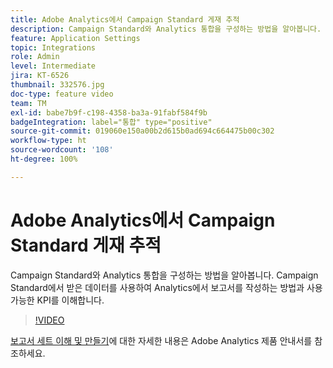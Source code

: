 ```yaml
---
title: Adobe Analytics에서 Campaign Standard 게재 추적
description: Campaign Standard와 Analytics 통합을 구성하는 방법을 알아봅니다. Campaign Standard에서 받은 데이터를 사용하여 Analytics에서 보고서를 작성하는 방법과 사용 가능한 KPI를 이해합니다.
feature: Application Settings
topic: Integrations
role: Admin
level: Intermediate
jira: KT-6526
thumbnail: 332576.jpg
doc-type: feature video
team: TM
exl-id: babe7b9f-c198-4358-ba3a-91fabf584f9b
badgeIntegration: label="통합" type="positive"
source-git-commit: 019060e150a00b2d615b0ad694c664475b00c302
workflow-type: ht
source-wordcount: '108'
ht-degree: 100%

---
```


# Adobe Analytics에서 Campaign Standard 게재 추적

Campaign Standard와 Analytics 통합을 구성하는 방법을 알아봅니다. Campaign Standard에서 받은 데이터를 사용하여 Analytics에서 보고서를 작성하는 방법과 사용 가능한 KPI를 이해합니다.

>[!VIDEO](https://video.tv.adobe.com/v/332576/?quality=12&learn=on)

[보고서 세트 이해 및 만들기](https://experienceleague.adobe.com/docs/analytics-learn/tutorials/intro-to-analytics/analytics-basics/understanding-and-creating-report-suites.html?lang=ko#intro-to-analytics)에 대한 자세한 내용은 Adobe Analytics 제품 안내서를 참조하세요.
